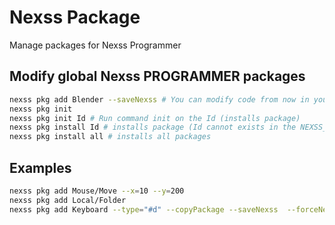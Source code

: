 # Nexss Package

Manage packages for Nexss Programmer

## Modify global Nexss PROGRAMMER packages

```sh
nexss pkg add Blender --saveNexss # You can modify code from now in your folder and use it for your project.
nexss pkg init
nexss pkg init Id # Run command init on the Id (installs package)
nexss pkg install Id # installs package (Id cannot exists in the NEXSS_PACKAGES_PATH)
nexss pkg install all # installs all packages
```

## Examples

```sh
nexss pkg add Mouse/Move --x=10 --y=200
nexss pkg add Local/Folder
nexss pkg add Keyboard --type="#d" --copyPackage --saveNexss  --forceNexss # --copyPackage to the current folder (you can modify)

```
